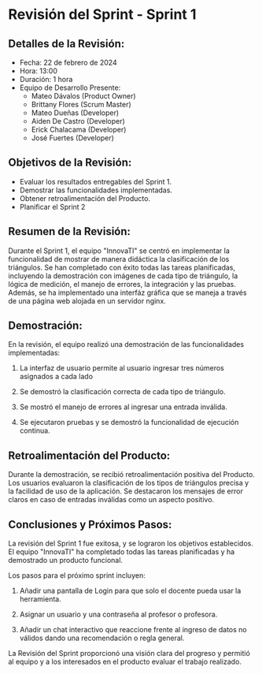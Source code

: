 # Revisión del Sprint - Sprint 1

## Detalles de la Revisión:

- Fecha: 22 de febrero de 2024
- Hora: 13:00 
- Duración: 1 hora
- Equipo de Desarrollo Presente:
  - Mateo Dávalos (Product Owner)
  - Brittany Flores (Scrum Master)
  - Mateo Dueñas (Developer)
  - Aiden De Castro (Developer)
  - Erick Chalacama (Developer)
  - José Fuertes (Developer)

## Objetivos de la Revisión:

- Evaluar los resultados entregables del Sprint 1.
- Demostrar las funcionalidades implementadas.
- Obtener retroalimentación del Producto.
- Planificar el Sprint 2 

## Resumen de la Revisión:

Durante el Sprint 1, el equipo "InnovaTI" se centró en implementar la funcionalidad de mostrar de manera didáctica la clasificación de los triángulos. Se han completado con éxito todas las tareas planificadas, incluyendo la demostración con imágenes de cada tipo de triángulo, la lógica de medición, el manejo de errores, la integración y las pruebas. Además, se ha implementado una interfáz gráfica que se maneja a través de una página web alojada en un servidor nginx.

## Demostración:

En la revisión, el equipo realizó una demostración de las funcionalidades implementadas:

1. La interfaz de usuario permite al usuario ingresar tres números asignados a cada lado 

2. Se demostró la clasificación correcta de cada tipo de triángulo.

3. Se mostró el manejo de errores al ingresar una entrada inválida.

4. Se ejecutaron pruebas y se demostró la funcionalidad de ejecución continua.

## Retroalimentación del Producto:

Durante la demostración, se recibió retroalimentación positiva del Producto. Los usuarios evaluaron la clasificación de los tipos de triángulos precisa y la facilidad de uso de la aplicación. Se destacaron los mensajes de error claros en caso de entradas inválidas como un aspecto positivo.

## Conclusiones y Próximos Pasos:

La revisión del Sprint 1 fue exitosa, y se lograron los objetivos establecidos. El equipo "InnovaTI" ha completado todas las tareas planificadas y ha demostrado un producto funcional.

Los pasos para el próximo sprint incluyen:

1. Añadir una pantalla de Login para que solo el docente pueda usar la herramienta.

2. Asignar un usuario y una contraseña al profesor o profesora.

3. Añadir un chat interactivo que reaccione frente al ingreso de datos no válidos dando una recomendación o regla general.

La Revisión del Sprint proporcionó una visión clara del progreso y permitió al equipo y a los interesados en el producto evaluar el trabajo realizado.
